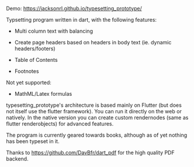 Demo: https://jacksonrl.github.io/typesetting_prototype/

Typsetting program written in dart, with the following features:

- Multi column text with balancing

- Create page headers based on headers in body text (ie. dynamic headers/footers)

- Table of Contents

- Footnotes

Not yet supported:

- MathML/Latex formulas

typesetting_prototype's architecture is based mainly on Flutter (but does not itself use the flutter framework). You can run it directly on the web or natively. In the native version you can create custom rendernodes (same as flutter renderobjects) for advanced features.

The program is currently geared towards books, although as of yet nothing has been typeset in it.

Thanks to https://github.com/DavBfr/dart_pdf for the high quality PDF backend.
